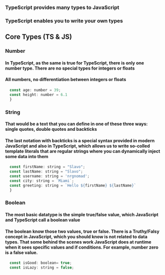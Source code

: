 ### TypeScript provides many types to JavaScript

### TypeScript enables you to write your own types

## Core Types (TS & JS)

### Number

#### In TypeScript, as the same is true for TypeScript, there is only one number type. There are no special types for integers or floats

#### All numbers, no differentiation between integers or floats

```js
  const age: number = 39;
  const height: number = 6.1
  }
```

### String

#### That would be a text that you can define in one of these three ways: single quotes, double quotes and backticks

#### The last notation with backticks is a special syntax provided in modern JavaScript and also in TypeScript, which allows us to write so-colled template literals that are regular strings where you can dynamically inject some data into them

```js
  const firstName: string = "Slavo";
  const lastName: string = "Slavo";
  const username: string = 'nrgnomad';
  const city: string = `Miami`;
  const greeting: string = `Hello ${firstName} ${lastName}`
  }
```

### Boolean

#### The most basic datatype is the simple true/false value, which JavaScript and TypeScript call a boolean value

#### The boolean know those two values, true or false. There is a Truthy/Falsy concept in JavaScript, which you should know is not related to data types. That some behind the scenes work JavaScript does at runtime when it sees specific values and if conditions. For example, number zero is a false value. 
```js
  const isGood: boolean= true;
  const isLazy: string = false;
```
